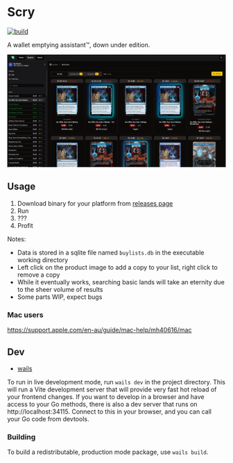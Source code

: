 # Scry

[![build](https://github.com/Regalias/scry/actions/workflows/build.yml/badge.svg)](https://github.com/Regalias/scry/actions/workflows/build.yml)

A wallet emptying assistant™, down under edition.

![preview](docs/screenshot.png)

## Usage

1. Download binary for your platform from [releases page](https://github.com/Regalias/scry/releases)
2. Run
3. ???
4. Profit

Notes:
- Data is stored in a sqlite file named `buylists.db` in the executable working directory
- Left click on the product image to add a copy to your list, right click to remove a copy
- While it eventually works, searching basic lands will take an eternity due to the sheer volume of results
- Some parts WIP, expect bugs

### Mac users

https://support.apple.com/en-au/guide/mac-help/mh40616/mac

## Dev

- [wails](https://wails.io/)

To run in live development mode, run `wails dev` in the project directory. This will run a Vite development
server that will provide very fast hot reload of your frontend changes. If you want to develop in a browser
and have access to your Go methods, there is also a dev server that runs on http://localhost:34115. Connect
to this in your browser, and you can call your Go code from devtools.

### Building

To build a redistributable, production mode package, use `wails build`.
